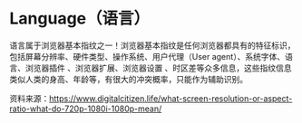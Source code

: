 # Language（语言）

语言属于浏览器基本指纹之一！浏览器基本指纹是任何浏览器都具有的特征标识，包括屏幕分辨率、硬件类型、操作系统、用户代理（User agent）、系统字体、语言、浏览器插件 、浏览器扩展、浏览器设置 、时区差等众多信息，这些指纹信息类似人类的身高、年龄等，有很大的冲突概率，只能作为辅助识别。

资料来源：https://www.digitalcitizen.life/what-screen-resolution-or-aspect-ratio-what-do-720p-1080i-1080p-mean/
